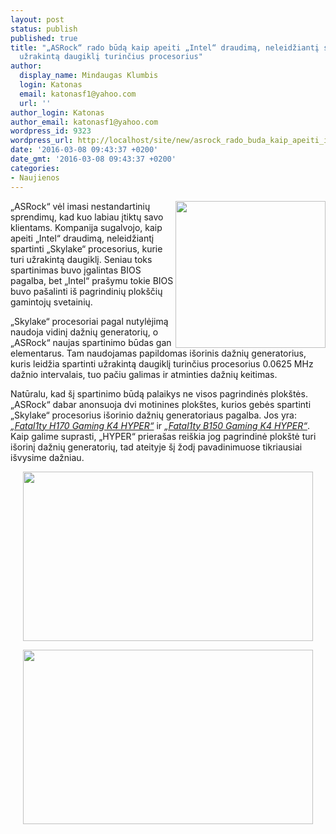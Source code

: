 ```yaml
---
layout: post
status: publish
published: true
title: "„ASRock“ rado būdą kaip apeiti „Intel“ draudimą, neleidžiantį spartinti „Skylake“
  užrakintą daugiklį turinčius procesorius"
author:
  display_name: Mindaugas Klumbis
  login: Katonas
  email: katonasf1@yahoo.com
  url: ''
author_login: Katonas
author_email: katonasf1@yahoo.com
wordpress_id: 9323
wordpress_url: http://localhost/site/new/asrock_rado_buda_kaip_apeiti_intel_draudima_neleidzianti_spartinti_skylake_uzrakinta_daugikli_turincius_procesorius/
date: '2016-03-08 09:43:37 +0200'
date_gmt: '2016-03-08 09:43:37 +0200'
categories:
- Naujienos
---
```

<p>
	<a href="http://technews.lt/userfiles/100F-HyperBCLKEngine-bg.jpg"><img alt="" src="http://technews.lt/userfiles/100F-HyperBCLKEngine-bg.jpg" style="width: 240px; height: 235px; float: right;" /></a>&bdquo;ASRock&ldquo; vėl imasi nestandartinių sprendimų, kad kuo labiau įtiktų savo klientams. Kompanija sugalvojo, kaip apeiti &bdquo;Intel&ldquo; draudimą, neleidžiantį spartinti &bdquo;Skylake&ldquo; procesorius, kurie turi užrakintą daugiklį. Seniau toks spartinimas buvo įgalintas BIOS pagalba, bet &bdquo;Intel&ldquo; pra&scaron;ymu tokie BIOS buvo pa&scaron;alinti i&scaron; pagrindinių plok&scaron;čių gamintojų svetainių.</p>
<p>
	&bdquo;Skylake&ldquo; procesoriai pagal nutylėjimą naudoja vidinį dažnių generatorių, o &bdquo;ASRock&ldquo; naujas spartinimo būdas gan elementarus. Tam naudojamas papildomas i&scaron;orinis dažnių generatorius, kuris leidžia spartinti užrakintą daugiklį turinčius procesorius 0.0625 MHz dažnio intervalais, tuo pačiu galimas ir atminties dažnių keitimas.</p>
<p>
	Natūralu, kad &scaron;į spartinimo būdą palaikys ne visos pagrindinės plok&scaron;tės. &bdquo;ASRock&ldquo; dabar anonsuoja dvi motinines plok&scaron;tes, kurios gebės spartinti &bdquo;Skylake&ldquo; procesorius i&scaron;orinio dažnių generatoriaus pagalba. Jos yra: <em><a href="http://www.asrock.com/mb/Intel/Fatal1ty%20H170%20PerformanceHyper/">&bdquo;Fatal1ty H170 Gaming K4 HYPER&ldquo;</a></em> ir <em><a href="http://www.asrock.com/mb/Intel/Fatal1ty%20B150%20Gaming%20K4Hyper/">&bdquo;Fatal1ty B150 Gaming K4 HYPER&ldquo;</a></em>. Kaip galime suprasti, &bdquo;HYPER&ldquo; priera&scaron;as rei&scaron;kia jog pagrindinė plok&scaron;tė turi i&scaron;orinį dažnių generatorių, tad ateityje &scaron;į žodį pavadinimuose tikriausiai i&scaron;vysime dažniau.</p>
<p style="text-align: center;">
	<a href="http://technews.lt/userfiles/29b.jpg"><img alt="" src="http://technews.lt/userfiles/29b.jpg" style="width: 464px; height: 271px;" /></a></p>
<p style="text-align: center;">
	<a href="http://technews.lt/userfiles/29c.jpg"><img alt="" src="http://technews.lt/userfiles/29c.jpg" style="width: 464px; height: 279px;" /></a></p>

